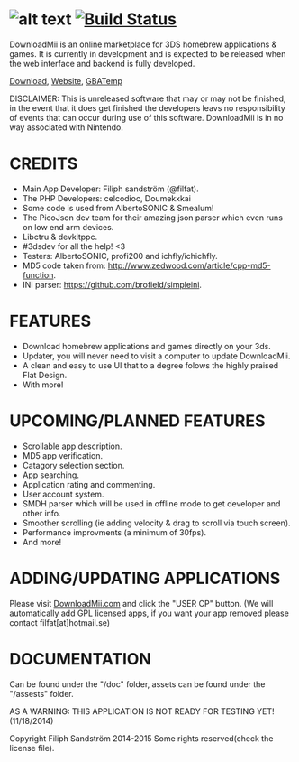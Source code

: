 ![alt text](https://raw.githubusercontent.com/DownloadMii/DownloadMii/master/logo.PNG "Logo") [![Build Status](http://build.filfatstudios.com:8080/buildStatus/icon?job=DownloadMii (3DS))](http://build.filfatstudios.com:8080/job/DownloadMii%20(3DS)/)
===========
DownloadMii is an online marketplace for 3DS homebrew applications & games.
It is currently in development and is expected to be released when the web interface and backend is fully developed.

[Download](http://www.downloadmii.com/download),
[Website](http://www.downloadmii.com), [GBATemp](http://gbatemp.net/threads/downloadmii-a-homebrew-online-marketplace-not-released.374759/)

DISCLAIMER: This is unreleased software that may or may not be finished, in the event that it does get finished the developers leavs no responsibility of events that can occur during use of this software. DownloadMii is in no way associated with Nintendo. 


CREDITS
====
* Main App Developer: Filiph sandström (@filfat).
* The PHP Developers: celcodioc, Doumekxkai
* Some code is used from AlbertoSONIC & Smealum!
* The PicoJson dev team for their amazing json parser which even runs on low end arm devices.
* Libctru & devkitppc.
* #3dsdev for all the help! <3
* Testers: AlbertoSONIC, profi200 and ichfly/ichichfly.
* MD5 code taken from: http://www.zedwood.com/article/cpp-md5-function.
* INI parser: https://github.com/brofield/simpleini.

FEATURES
====
* Download homebrew applications and games directly on your 3ds.
* Updater, you will never need to visit a computer to update DownloadMii.
* A clean and easy to use UI that to a degree folows the highly praised Flat Design.
* With more!

UPCOMING/PLANNED FEATURES
====
* Scrollable app description.
* MD5 app verification.
* Catagory selection section.
* App searching.
* Application rating and commenting.
* User account system.
* SMDH parser which will be used in offline mode to get developer and other info.
* Smoother scrolling (ie adding velocity & drag to scroll via touch screen).
* Performance improvments (a minimum of 30fps).
* And more!

ADDING/UPDATING APPLICATIONS
====
Please visit [DownloadMii.com](http://www.downloadmii.com) and click the "USER CP" button.
(We will automatically add GPL licensed apps, if you want your app removed please contact filfat[at]hotmail.se)

DOCUMENTATION
====
Can be found under the "/doc" folder, assets can be found under the "/assests" folder.


AS A WARNING: THIS APPLICATION IS NOT READY FOR TESTING YET! (11/18/2014)

Copyright Filiph Sandström 2014-2015 Some rights reserved(check the license file).

